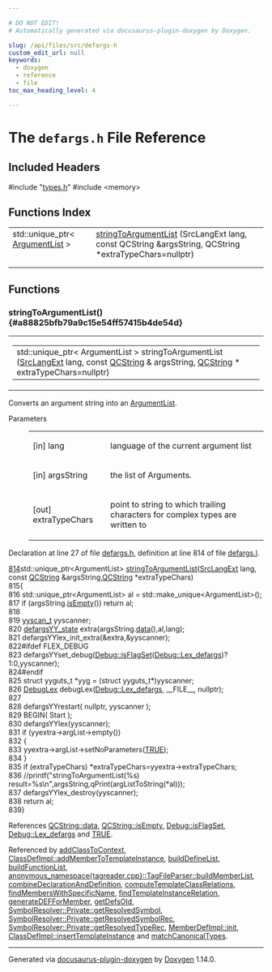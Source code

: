 ```yaml
---

# DO NOT EDIT!
# Automatically generated via docusaurus-plugin-doxygen by Doxygen.

slug: /api/files/src/defargs-h
custom_edit_url: null
keywords:
  - doxygen
  - reference
  - file
toc_max_heading_level: 4

---
```


<div class="doxyPage">

# The `defargs.h` File Reference



## Included Headers

<div class="doxyIncludesList">#include "<a href="/web-doxygen/docs/api/files/src/types-h">types.h</a>"
#include &lt;memory&gt;
</div>

## Functions Index

<table class="doxyMembersIndex">

<tr class="doxyMemberIndexItem">
<td class="doxyMemberIndexItemType" align="left" valign="top">std::unique_ptr&lt; <a href="/web-doxygen/docs/api/classes/argumentlist">ArgumentList</a> &gt;</td>
<td class="doxyMemberIndexItemName" align="left" valign="top"><a href="#a88825bfb79a9c15e54ff57415b4de54d">stringToArgumentList</a> (SrcLangExt lang, const QCString &amp;argsString, QCString *extraTypeChars=nullptr)</td>
</tr>
<tr class="doxyMemberIndexDescription">
<td class="doxyMemberIndexDescriptionLeft"></td>
<td class="doxyMemberIndexDescriptionRight">
</td>
</tr>
<tr class="doxyMemberIndexSeparator">
<td class="doxyMemberIndexSeparator" colspan="2"></td>
</tr>

</table>


<div class="doxySectionDef">

## Functions

### stringToArgumentList() {#a88825bfb79a9c15e54ff57415b4de54d}

<div class="doxyMemberItem">
<div class="doxyMemberProto">
<table class="doxyMemberLabels">
<tr class="doxyMemberLabels">
<td class="doxyMemberLabelsLeft">
<table class="doxyMemberName">
<tr>
<td class="doxyMemberName">std::unique_ptr&lt; ArgumentList &gt; stringToArgumentList (<a href="/web-doxygen/docs/api/files/src/types-h/#a9974623ce72fc23df5d64426b9178bf2">SrcLangExt</a> lang, const <a href="/web-doxygen/docs/api/classes/qcstring">QCString</a> &amp; argsString, <a href="/web-doxygen/docs/api/classes/qcstring">QCString</a> * extraTypeChars=nullptr)</td>
</tr>
</table>
</td>
</tr>
</table>
</div>
<div class="doxyMemberDoc">




<p>Converts an argument string into an <a href="/web-doxygen/docs/api/classes/argumentlist">ArgumentList</a>.</p>


<dl class="doxyParamsList">
<dt class="doxyParamsTableTitle">Parameters</dt>
<dd>
<table class="doxyParamsTable">
<tr class="doxyParamItem">
<td class="doxyParamItemName">[in] lang</td>
<td class="doxyParamItemDescription"><p>language of the current argument list</p></td>
</tr>
<tr class="doxyParamItem">
<td class="doxyParamItemName">[in] argsString</td>
<td class="doxyParamItemDescription"><p>the list of Arguments.</p></td>
</tr>
<tr class="doxyParamItem">
<td class="doxyParamItemName">[out] extraTypeChars</td>
<td class="doxyParamItemDescription"><p>point to string to which trailing characters for complex types are written to</p></td>
</tr>
</table>
</dd>
</dl>

<p>Declaration at line 27 of file <a href="/web-doxygen/docs/api/files/src/defargs-h">defargs.h</a>, definition at line 814 of file <a href="/web-doxygen/docs/api/files/src/defargs-l">defargs.l</a>.</p>


<div class="doxyProgramListing">

<div class="doxyCodeLine"><span class="doxyLineNumber"><a href="#a88825bfb79a9c15e54ff57415b4de54d">814</a></span><span class="doxyLineContent"><span class="doxyHighlight">std::unique_ptr&lt;ArgumentList&gt; <a href="/web-doxygen/docs/api/files/src/defargs-l/#adcc79fb659af7f9b25501a5c166cea53">stringToArgumentList</a>(<a href="/web-doxygen/docs/api/files/src/types-h/#a9974623ce72fc23df5d64426b9178bf2">SrcLangExt</a> lang, </span><span class="doxyHighlightKeyword">const</span><span class="doxyHighlight"> <a href="/web-doxygen/docs/api/classes/qcstring">QCString</a> &amp;argsString,<a href="/web-doxygen/docs/api/classes/qcstring">QCString</a> *extraTypeChars)</span></span></div>
<div class="doxyCodeLine"><span class="doxyLineNumber">815</span><span class="doxyLineContent"><span class="doxyHighlight">{</span></span></div>
<div class="doxyCodeLine"><span class="doxyLineNumber">816</span><span class="doxyLineContent"><span class="doxyHighlight">  std::unique_ptr&lt;ArgumentList&gt; al = std::make_unique&lt;ArgumentList&gt;();</span></span></div>
<div class="doxyCodeLine"><span class="doxyLineNumber">817</span><span class="doxyLineContent"><span class="doxyHighlight">  </span><span class="doxyHighlightKeywordFlow">if</span><span class="doxyHighlight"> (argsString.<a href="/web-doxygen/docs/api/classes/qcstring/#a621c4090d69ad7d05ef8e5234376c3d8">isEmpty</a>()) </span><span class="doxyHighlightKeywordFlow">return</span><span class="doxyHighlight"> al;</span></span></div>
<div class="doxyCodeLine"><span class="doxyLineNumber">818</span></div>
<div class="doxyCodeLine"><span class="doxyLineNumber">819</span><span class="doxyLineContent"><span class="doxyHighlight">  <a href="/web-doxygen/docs/api/files/src/code-l/#a9484188abbc459dafcbd4c96425fa70b">yyscan_t</a> yyscanner;</span></span></div>
<div class="doxyCodeLine"><span class="doxyLineNumber">820</span><span class="doxyLineContent"><span class="doxyHighlight">  <a href="/web-doxygen/docs/api/structs/defargsyy-state">defargsYY_state</a> extra(argsString.<a href="/web-doxygen/docs/api/classes/qcstring/#ac3aa3ac1a1c36d3305eba22a2eb0d098">data</a>(),al,lang);</span></span></div>
<div class="doxyCodeLine"><span class="doxyLineNumber">821</span><span class="doxyLineContent"><span class="doxyHighlight">  defargsYYlex_init_extra(&amp;extra,&amp;yyscanner);</span></span></div>
<div class="doxyCodeLine"><span class="doxyLineNumber">822</span><span class="doxyLineContent"><span class="doxyHighlightPreprocessor">#ifdef FLEX_DEBUG</span></span></div>
<div class="doxyCodeLine"><span class="doxyLineNumber">823</span><span class="doxyLineContent"><span class="doxyHighlight">  defargsYYset_debug(<a href="/web-doxygen/docs/api/classes/debug/#a96e9401783e852c91f341b3f98198061">Debug::isFlagSet</a>(<a href="/web-doxygen/docs/api/classes/debug/#a1c3f4696cf44a23f41e034323c426f7da2dbbd7c420176dca999210d256d1e223">Debug::Lex_defargs</a>)?1:0,yyscanner);</span></span></div>
<div class="doxyCodeLine"><span class="doxyLineNumber">824</span><span class="doxyLineContent"><span class="doxyHighlightPreprocessor">#endif</span></span></div>
<div class="doxyCodeLine"><span class="doxyLineNumber">825</span><span class="doxyLineContent"><span class="doxyHighlight">  </span><span class="doxyHighlightKeyword">struct </span><span class="doxyHighlight">yyguts_t *yyg = (</span><span class="doxyHighlightKeyword">struct </span><span class="doxyHighlight">yyguts_t*)yyscanner;</span></span></div>
<div class="doxyCodeLine"><span class="doxyLineNumber">826</span><span class="doxyLineContent"><span class="doxyHighlight">  <a href="/web-doxygen/docs/api/classes/debuglex">DebugLex</a> debugLex(<a href="/web-doxygen/docs/api/classes/debug/#a1c3f4696cf44a23f41e034323c426f7da2dbbd7c420176dca999210d256d1e223">Debug::Lex_defargs</a>, __FILE__, </span><span class="doxyHighlightKeyword">nullptr</span><span class="doxyHighlight">);</span></span></div>
<div class="doxyCodeLine"><span class="doxyLineNumber">827</span></div>
<div class="doxyCodeLine"><span class="doxyLineNumber">828</span><span class="doxyLineContent"><span class="doxyHighlight">  defargsYYrestart( </span><span class="doxyHighlightKeyword">nullptr</span><span class="doxyHighlight">, yyscanner );</span></span></div>
<div class="doxyCodeLine"><span class="doxyLineNumber">829</span><span class="doxyLineContent"><span class="doxyHighlight">  BEGIN( Start );</span></span></div>
<div class="doxyCodeLine"><span class="doxyLineNumber">830</span><span class="doxyLineContent"><span class="doxyHighlight">  defargsYYlex(yyscanner);</span></span></div>
<div class="doxyCodeLine"><span class="doxyLineNumber">831</span><span class="doxyLineContent"><span class="doxyHighlight">  </span><span class="doxyHighlightKeywordFlow">if</span><span class="doxyHighlight"> (yyextra-&gt;argList-&gt;empty())</span></span></div>
<div class="doxyCodeLine"><span class="doxyLineNumber">832</span><span class="doxyLineContent"><span class="doxyHighlight">  {</span></span></div>
<div class="doxyCodeLine"><span class="doxyLineNumber">833</span><span class="doxyLineContent"><span class="doxyHighlight">    yyextra-&gt;argList-&gt;setNoParameters(<a href="/web-doxygen/docs/api/files/src/qcstring-h/#aa8cecfc5c5c054d2875c03e77b7be15d">TRUE</a>);</span></span></div>
<div class="doxyCodeLine"><span class="doxyLineNumber">834</span><span class="doxyLineContent"><span class="doxyHighlight">  }</span></span></div>
<div class="doxyCodeLine"><span class="doxyLineNumber">835</span><span class="doxyLineContent"><span class="doxyHighlight">  </span><span class="doxyHighlightKeywordFlow">if</span><span class="doxyHighlight"> (extraTypeChars) *extraTypeChars=yyextra-&gt;extraTypeChars;</span></span></div>
<div class="doxyCodeLine"><span class="doxyLineNumber">836</span><span class="doxyLineContent"><span class="doxyHighlight">  </span><span class="doxyHighlightComment">//printf("stringToArgumentList(%s) result=%s\n",argsString,qPrint(argListToString(*al)));</span></span></div>
<div class="doxyCodeLine"><span class="doxyLineNumber">837</span><span class="doxyLineContent"><span class="doxyHighlight">  defargsYYlex_destroy(yyscanner);</span></span></div>
<div class="doxyCodeLine"><span class="doxyLineNumber">838</span><span class="doxyLineContent"><span class="doxyHighlight">  </span><span class="doxyHighlightKeywordFlow">return</span><span class="doxyHighlight"> al;</span></span></div>
<div class="doxyCodeLine"><span class="doxyLineNumber">839</span><span class="doxyLineContent"><span class="doxyHighlight">}</span></span></div>

</div>


<p>References <a href="/web-doxygen/docs/api/classes/qcstring/#ac3aa3ac1a1c36d3305eba22a2eb0d098">QCString::data</a>, <a href="/web-doxygen/docs/api/classes/qcstring/#a621c4090d69ad7d05ef8e5234376c3d8">QCString::isEmpty</a>, <a href="/web-doxygen/docs/api/classes/debug/#a96e9401783e852c91f341b3f98198061">Debug::isFlagSet</a>, <a href="/web-doxygen/docs/api/classes/debug/#a1c3f4696cf44a23f41e034323c426f7da2dbbd7c420176dca999210d256d1e223">Debug::Lex_defargs</a> and <a href="/web-doxygen/docs/api/files/src/qcstring-h/#aa8cecfc5c5c054d2875c03e77b7be15d">TRUE</a>.</p>


<p>Referenced by <a href="/web-doxygen/docs/api/files/src/doxygen-cpp/#a00bea66ca12b6dc9dc1885d61542b87b">addClassToContext</a>, <a href="/web-doxygen/docs/api/classes/classdefimpl/#a1f7c3408ea1bf71c19a8e593763d88f7">ClassDefImpl::addMemberToTemplateInstance</a>, <a href="/web-doxygen/docs/api/files/src/doxygen-cpp/#afb0da87d7d3ab2047204073d584974ad">buildDefineList</a>, <a href="/web-doxygen/docs/api/files/src/doxygen-cpp/#ab72aa92f752458fe8b7b855b75cc5598">buildFunctionList</a>, <a href="/web-doxygen/docs/api/classes/anonymous-namespace-tagreader-cpp-/tagfileparser/#aa5dd16fd497d034a55fdca37a3c17804">anonymous_namespace{tagreader.cpp}::TagFileParser::buildMemberList</a>, <a href="/web-doxygen/docs/api/files/src/memberdef-cpp/#abaf3303e28a7a9e34bdcfbe4bfc893cb">combineDeclarationAndDefinition</a>, <a href="/web-doxygen/docs/api/files/src/doxygen-cpp/#a0f3c855d0eed91d3e4f728d4beff4080">computeTemplateClassRelations</a>, <a href="/web-doxygen/docs/api/files/src/util-cpp/#aa266ab08127667eabf8093a23e37ff9a">findMembersWithSpecificName</a>, <a href="/web-doxygen/docs/api/files/src/doxygen-cpp/#a3f26028922a120817dd5292aad1bcef4">findTemplateInstanceRelation</a>, <a href="/web-doxygen/docs/api/files/src/defgen-cpp/#a55c1d02b9b69cd2fe313413575cc3d2c">generateDEFForMember</a>, <a href="/web-doxygen/docs/api/files/src/util-cpp/#a2fdb07a3ae3b43c58c64eecb52ed866b">getDefsOld</a>, <a href="/web-doxygen/docs/api/structs/symbolresolver/private/#a40f0f9c9cb6b6b7392ae6e695fc74671">SymbolResolver::Private::getResolvedSymbol</a>, <a href="/web-doxygen/docs/api/structs/symbolresolver/private/#a41fdc2a524c5339afd35c067a828459d">SymbolResolver::Private::getResolvedSymbolRec</a>, <a href="/web-doxygen/docs/api/structs/symbolresolver/private/#a3aea62dc3d2f6c0e0109e5aefc155a41">SymbolResolver::Private::getResolvedTypeRec</a>, <a href="/web-doxygen/docs/api/classes/memberdefimpl/#a2dd347b6be51aa404a4e6bc679736606">MemberDefImpl::init</a>, <a href="/web-doxygen/docs/api/classes/classdefimpl/#af3eab25ba334db0ed299983b354a89cb">ClassDefImpl::insertTemplateInstance</a> and <a href="/web-doxygen/docs/api/files/src/util-cpp/#a52cc252e59332d38e224e11bd019f632">matchCanonicalTypes</a>.</p>

</div>
</div>

</div>

<hr/>

<p class="doxyGeneratedBy">Generated via <a href="https://github.com/xpack/docusaurus-plugin-doxygen">docusaurus-plugin-doxygen</a> by <a href="https://www.doxygen.nl">Doxygen</a> 1.14.0.</p>

</div>
